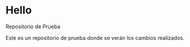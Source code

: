 # Hello
Repositorio de Prueba

Este es un repositorio de prueba donde se verán los cambios realizados.
